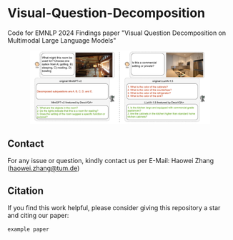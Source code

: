 # Visual-Question-Decomposition
Code for EMNLP 2024 Findings paper "Visual Question Decomposition on Multimodal Large Language Models"

<p align="center">
<img src="figures/subquestion_quality_comparison.pdf" width="80%">
</p>

## Contact
For any issue or question, kindly contact us per E-Mail: Haowei Zhang (haowei.zhang@tum.de)

## Citation

If you find this work helpful, please consider giving this repository a star and citing our paper:

```
example paper
```
